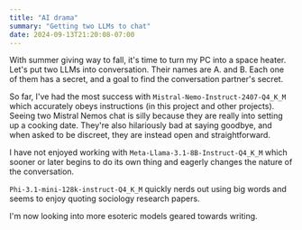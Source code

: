 ```yaml
---
title: "AI drama"
summary: "Getting two LLMs to chat"
date: 2024-09-13T21:20:08-07:00
---
```


With summer giving way to fall, it's time to turn my PC into a space heater. Let's put two LLMs into conversation. Their names are A. and B. Each one of them has a secret, and a goal to find the conversation partner's secret. 

So far, I've had the most success with `Mistral-Nemo-Instruct-2407-Q4_K_M` which accurately obeys instructions (in this project and other projects). Seeing two Mistral Nemos chat is silly because they are really into setting up a cooking date. They're also hilariously bad at saying goodbye, and when asked to be discreet, they are instead open and straightforward.

I have not enjoyed working with `Meta-Llama-3.1-8B-Instruct-Q4_K_M` which sooner or later begins to do its own thing and eagerly changes the nature of the conversation.

`Phi-3.1-mini-128k-instruct-Q4_K_M` quickly nerds out using big words and seems to enjoy quoting sociology research papers.

I'm now looking into more esoteric models geared towards writing.
